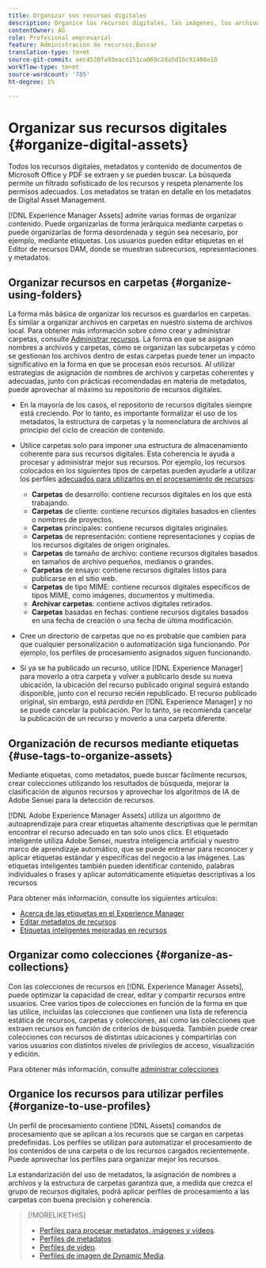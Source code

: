 ```yaml
---
title: Organizar sus recursos digitales
description: Organice los recursos digitales, las imágenes, los archivos, las carpetas, etc. mediante el Experience Manager.
contentOwner: AG
role: Profesional empresarial
feature: Administración de recursos,Buscar
translation-type: tm+mt
source-git-commit: aec4530fa93eacd151ca069c2da5d1bc92408e10
workflow-type: tm+mt
source-wordcount: '785'
ht-degree: 1%

---
```



# Organizar sus recursos digitales {#organize-digital-assets}

Todos los recursos digitales, metadatos y contenido de documentos de Microsoft Office y PDF se extraen y se pueden buscar. La búsqueda permite un filtrado sofisticado de los recursos y respeta plenamente los permisos adecuados. Los metadatos se tratan en detalle en los metadatos de Digital Asset Management.

[!DNL Experience Manager Assets] admite varias formas de organizar contenido. Puede organizarlas de forma jerárquica mediante carpetas o puede organizarlas de forma desordenada y según sea necesario, por ejemplo, mediante etiquetas. Los usuarios pueden editar etiquetas en el Editor de recursos DAM, donde se muestran subrecursos, representaciones y metadatos.

## Organizar recursos en carpetas {#organize-using-folders}

La forma más básica de organizar los recursos es guardarlos en carpetas. Es similar a organizar archivos en carpetas en nuestro sistema de archivos local. Para obtener más información sobre cómo crear y administrar carpetas, consulte [Administrar recursos](manage-assets.md). La forma en que se asignan nombres a archivos y carpetas, cómo se organizan las subcarpetas y cómo se gestionan los archivos dentro de estas carpetas puede tener un impacto significativo en la forma en que se procesan esos recursos. Al utilizar estrategias de asignación de nombres de archivos y carpetas coherentes y adecuadas, junto con prácticas recomendadas en materia de metadatos, puede aprovechar al máximo su repositorio de recursos digitales.

* En la mayoría de los casos, el repositorio de recursos digitales siempre está creciendo. Por lo tanto, es importante formalizar el uso de los metadatos, la estructura de carpetas y la nomenclatura de archivos al principio del ciclo de creación de contenido.
* Utilice carpetas solo para imponer una estructura de almacenamiento coherente para sus recursos digitales. Esta coherencia le ayuda a procesar y administrar mejor sus recursos. Por ejemplo, los recursos colocados en los siguientes tipos de carpetas pueden ayudarle a utilizar los perfiles [adecuados para utilizarlos en el procesamiento de recursos](processing-profiles.md):

   * **Carpetas** de desarrollo: contiene recursos digitales en los que está trabajando.
   * **Carpetas** de cliente: contiene recursos digitales basados en clientes o nombres de proyectos.
   * **Carpetas** principales: contiene recursos digitales originales.
   * **Carpetas** de representación: contiene representaciones y copias de los recursos digitales de origen originales.
   * **Carpetas** de tamaño de archivo: contiene recursos digitales basados en tamaños de archivo pequeños, medianos o grandes.
   * **Carpetas** de ensayo: contiene recursos digitales listos para publicarse en el sitio web.
   * **Carpetas** de tipo MIME: contiene recursos digitales específicos de tipos MIME, como imágenes, documentos y multimedia.
   * **Archivar carpetas**: contiene activos digitales retirados.
   * **Carpetas** basadas en fechas: contiene recursos digitales basados en una fecha de creación o una fecha de última modificación.

* Cree un directorio de carpetas que no es probable que cambien para que cualquier personalización o automatización siga funcionando. Por ejemplo, los perfiles de procesamiento asignados siguen funcionando.
* Si ya se ha publicado un recurso, utilice [!DNL Experience Manager] para moverlo a otra carpeta y volver a publicarlo desde su nueva ubicación, la ubicación del recurso publicado original seguirá estando disponible, junto con el recurso recién republicado. El recurso publicado original, sin embargo, está *perdido* en [!DNL Experience Manager] y no se puede cancelar la publicación. Por lo tanto, se recomienda cancelar la publicación de un recurso y moverlo a una carpeta diferente.

## Organización de recursos mediante etiquetas {#use-tags-to-organize-assets}

Mediante etiquetas, como metadatos, puede buscar fácilmente recursos, crear colecciones utilizando los resultados de búsqueda, mejorar la clasificación de algunos recursos y aprovechar los algoritmos de IA de Adobe Sensei para la detección de recursos.

[!DNL Adobe Experience Manager Assets] utiliza un algoritmo de autoaprendizaje para crear etiquetas altamente descriptivas que le permitan encontrar el recurso adecuado en tan solo unos clics. El etiquetado inteligente utiliza Adobe Sensei, nuestra inteligencia artificial y nuestro marco de aprendizaje automático, que se puede entrenar para reconocer y aplicar etiquetas estándar y específicas del negocio a las imágenes. Las etiquetas inteligentes también pueden identificar contenido, palabras individuales o frases y aplicar automáticamente etiquetas descriptivas a los recursos

Para obtener más información, consulte los siguientes artículos:

* [Acerca de las etiquetas en el Experience Manager](/help/sites-authoring/tags.md)
* [Editar metadatos de recursos](metadata.md)
* [Etiquetas inteligentes mejoradas en recursos](enhanced-smart-tags.md)

## Organizar como colecciones {#organize-as-collections}

Con las colecciones de recursos en [!DNL Experience Manager Assets], puede optimizar la capacidad de crear, editar y compartir recursos entre usuarios. Cree varios tipos de colecciones en función de la forma en que las utilice, incluidas las colecciones que contienen una lista de referencia estática de recursos, carpetas y colecciones, así como las colecciones que extraen recursos en función de criterios de búsqueda.  También puede crear colecciones con recursos de distintas ubicaciones y compartirlas con varios usuarios con distintos niveles de privilegios de acceso, visualización y edición.

Para obtener más información, consulte [administrar colecciones](manage-collections.md)

<!-- TBD items: add screenshots where applicable
Any hints/recommendations of when to use what method of organizing? Some examples of how organizing helps towards a better taxonomy and improved content velocity.
Add back links to blog posts by marketing?
-->

## Organice los recursos para utilizar perfiles {#organize-to-use-profiles}

Un perfil de procesamiento contiene [!DNL Assets] comandos de procesamiento que se aplican a los recursos que se cargan en carpetas predefinidas. Los perfiles se utilizan para automatizar el procesamiento de los contenidos de una carpeta o de los recursos cargados recientemente. Puede aprovechar los perfiles para organizar mejor los recursos.

La estandarización del uso de metadatos, la asignación de nombres a archivos y la estructura de carpetas garantiza que, a medida que crezca el grupo de recursos digitales, podrá aplicar perfiles de procesamiento a las carpetas con buena precisión y coherencia.

>[!MORELIKETHIS]
>
>* [Perfiles para procesar metadatos, imágenes y vídeos](processing-profiles.md).
>* [Perfiles de metadatos](/help/assets/metadata-config.md#metadata-profiles).
>* [Perfiles de vídeo](video-profiles.md).
>* [Perfiles de imagen de Dynamic Media](image-profiles.md).


